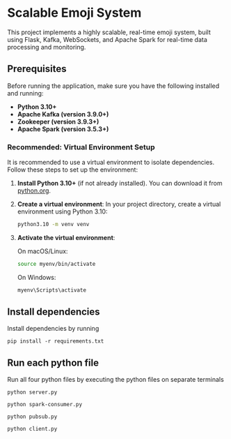 # Scalable Emoji System

This project implements a highly scalable, real-time emoji system, built using Flask, Kafka, WebSockets, and Apache Spark for real-time data processing and monitoring.

## Prerequisites
Before running the application, make sure you have the following installed and running:
- **Python 3.10+**
- **Apache Kafka (version 3.9.0+)**
- **Zookeeper (version 3.9.3+)**
- **Apache Spark (version 3.5.3+)**

### Recommended: Virtual Environment Setup

It is recommended to use a virtual environment to isolate dependencies. Follow these steps to set up the environment:

1. **Install Python 3.10+** (if not already installed). You can download it from [python.org](https://www.python.org/downloads/).

2. **Create a virtual environment**:
   In your project directory, create a virtual environment using Python 3.10:
   ```bash
   python3.10 -m venv venv
   ```

3. **Activate the virtual environment**:
    
    On macOS/Linux:
    ```bash
    source myenv/bin/activate
    ```

    On Windows:
    ```bash
    myenv\Scripts\activate
    ```

## Install dependencies
Install dependencies by running
```
pip install -r requirements.txt
```

## Run each python file
Run all four python files by executing the python files on separate terminals
```
python server.py
```
```
python spark-consumer.py
```
```
python pubsub.py
```
```
python client.py
```